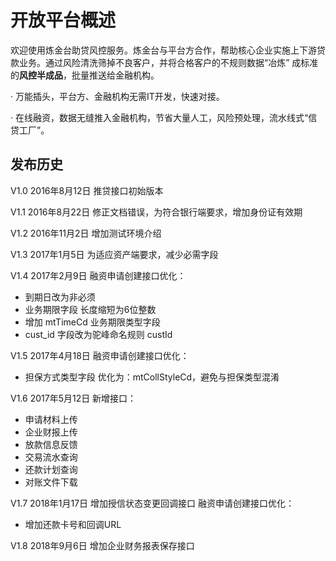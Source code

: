 # 开放平台概述
欢迎使用炼金台助贷风控服务。炼金台与平台方合作，帮助核心企业实施上下游贷款业务。通过风险清洗筛掉不良客户，并将合格客户的不规则数据“冶炼” 成标准的**风控半成品**，批量推送给金融机构。

· 万能插头，平台方、金融机构无需IT开发，快速对接。

· 在线融资，数据无缝推入金融机构，节省大量人工，风险预处理，流水线式“信贷工厂”。


## 发布历史
V1.0 2016年8月12日
推贷接口初始版本

V1.1 2016年8月22日
修正文档错误，为符合银行端要求，增加身份证有效期

V1.2 2016年11月2日
增加测试环境介绍

V1.3 2017年1月5日
为适应资产端要求，减少必需字段

V1.4 2017年2月9日
融资申请创建接口优化：
- 到期日改为非必须
- 业务期限字段 长度缩短为6位整数
- 增加 mtTimeCd 业务期限类型字段
- cust_id 字段改为驼峰命名规则 custId

V1.5 2017年4月18日
融资申请创建接口优化：
- 担保方式类型字段 优化为：mtCollStyleCd，避免与担保类型混淆

V1.6 2017年5月12日
新增接口：
- 申请材料上传
- 企业财报上传
- 放款信息反馈
- 交易流水查询
- 还款计划查询
- 对账文件下载

V1.7 2018年1月17日
增加授信状态变更回调接口
融资申请创建接口优化：
- 增加还款卡号和回调URL

V1.8 2018年9月6日
增加企业财务报表保存接口
